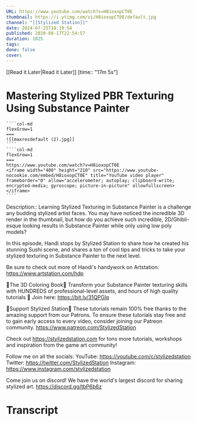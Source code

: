 ```yaml
---
URL: https://www.youtube.com/watch?v=H8ioxopCT0E
thumbnail: https://i.ytimg.com/vi/H8ioxopCT0E/default.jpg
channel: "[[Stylized Station]]"
date: 2024-07-25T18:19:54
published: 2020-08-17T22:54:57
duration: 1025
tags: 
done: false
cover: 
---
```

[[Read it Later|Read it Later]] [time:: "17m 5s"]
# Mastering Stylized PBR Texturing Using Substance Painter
`````col
````col-md
flexGrow=1
===
![[maxresdefault (2).jpg]]
````
````col-md
flexGrow=1
===
https://www.youtube.com/watch?v=H8ioxopCT0E
<iframe width="400" height="210" src="https://www.youtube-nocookie.com/embed/H8ioxopCT0E" title="YouTube video player" frameborder="0" allow="accelerometer; autoplay; clipboard-write; encrypted-media; gyroscope; picture-in-picture" allowfullscreen></iframe>
````
`````
Description:: Learning Stylized Texturing in Substance Painter is a challenge any budding stylized artist faces. 
You may have noticed the incredible 3D render in the thumbnail, but how do you achieve such incredible, 2D/Ghibli-esque looking results in Substance Painter while only using low poly models?

In this episode, Handi stops by Stylized Station to share how he created his stunning Sushi scene, and shares a ton of cool tips and tricks to take your stylized texturing in Substance Painter to the next level. 

Be sure to check out more of Handi's handywork on Artstation:
https://www.artstation.com/hdp

🎨The 3D Coloring Book🎨
Transform your Substance Painter texturing skills with HUNDREDS of professional-level assets, and hours of high quality tutorials 🎉
Join here: https://bit.ly/31QPGlq

💖Support Stylized Station💖
These tutorials remain 100% free thanks to the amazing support from our Patrons.
To ensure these tutorials stay free and to gain early access to every video, consider joining our Patreon community.
https://www.patreon.com/StylizedStation

Check out https://stylizedstation.com for tons more tutorials, workshops and inspiration from the game art community!

Follow me on all the socials:
YouTube:     https://youtube.com/c/stylizedstation
Twitter:       https://twitter.com/StylizedStation
Instagram: https://www.instagram.com/stylizedstation

Come join us on discord! We have the world's largest discord for sharing stylized art.
https://discord.gg/tbP6b6z
# Transcript
